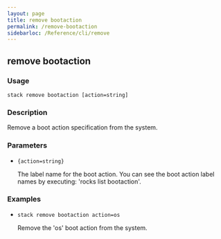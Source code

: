```yaml
---
layout: page
title: remove bootaction
permalink: /remove-bootaction
sidebarloc: /Reference/cli/remove
---
```


## remove bootaction

### Usage

`stack remove bootaction [action=string]`

### Description

Remove a boot action specification from the system.

### Parameters
* `{action=string}`

   The label name for the boot action. You can see the boot action label
	names by executing: 'rocks list bootaction'.

### Examples

* `stack remove bootaction action=os`

   Remove the 'os' boot action from the system.



